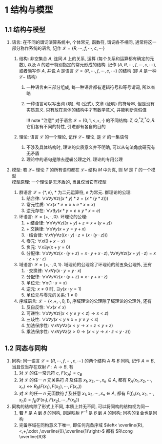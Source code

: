 # 1 结构与模型

## 1.1 结构与模型
1. 语言: 在不同的谓词演算系统中, 个体常元, 函数符, 谓词各不相同, 通常将这一部分称作系统的语言, 记作 $\mathcal{L}=\{R,\cdots ,f,\cdots ,c,\cdots \}$
    1. 结构: 非空集合 $A$, 连同 $A$ 上的关系, 运算 (每个关系和运算都有确定的元数), 以及 $A$ 的若干特别指定的常元形成的结构. 记作 $\left< A,R,\cdots ,f,\cdots ,c,\cdots \right>$, 或者简写作 $A$, 并说 $A$ 是语言 $\mathcal{L}=\{R,\cdots ,f,\cdots ,c,\cdots \}$ 的结构 (即 $A$ 是一种 $\mathcal{L}-$ 结构)
        1. 一种语言由三部分组成, 每一种语言都有逻辑符号和等号谓词, 所以省略
        2. 一种语言可以写出词 (项), 句 (公式), 文章 (证明) 的符号串, 但是没有实质意义. 只有放在具体的结构中才有数学意义, 并能判断真假值

            !!! note "注意"
                对于语言 $\mathcal{L}=\{0,1,<,+,\cdot \}$ 的不同结构: $Z,Q,^*Z,^*Q,R$. 它们各有不同的特性, 引进都有各自的目的

    2. 理论: 语言 $\mathcal{L}$ 的一个理论, 记作 $\mathcal{L}-$ 理论, 是 $\mathcal{L}$ 的一集语句
        1. 不涉及具体结构时, 理论的实质意义并不明确, 可以从句法角度研究有无矛盾
        2. 理论中的语句是除去逻辑公理之外, 理论的专用公理

2. 模型: 若 $\mathcal{L}-$ 理论 $T$ 的所有语句都在 $\mathcal{L}-$ 结构 $M$ 中为真, 则 $M$ 是 $T$ 的一个模型  
    模型原理: 一个理论是无矛盾的, 当且仅当它有模型
    1. 群语言 $\mathcal{L}=\{*,e\}$, $*$ 为二元运算符, $e$ 为常元. 群理论的公理:
        1. 结合律: $\forall x\forall y\forall z((x*y)*z=(x*(y*z)))$
        2. 常元性质: $\forall x(x*e=x\wedge e*x=x)$
        3. 逆元存在: $\forall x\exists y(x*y=e\wedge y*x=e)$
    2. 环语言: $\mathcal{L}=\{+,\cdot ,0\}$. 环理论的公理:
        1. $+$ 结合律: $\forall x\forall y\forall z((x+y)+z=x+(y+z))$
        2. $+$ 交换律: $\forall x\forall y(x+y=y+x)$
        3. $\cdot$ 结合律: $\forall x\forall y\forall z((x\cdot y)\cdot z=(x\cdot (y\cdot z)))$
        4. 零元: $\forall x(0+x=x)$
        5. 负元: $\forall x\exists y(x+y=0)$
        6. 分配律: $\forall x\forall y\forall z(x\cdot(y+z)=x\cdot y+x\cdot z)$, $\forall x\forall y\forall z((x+y)\cdot z)=x\cdot z+y\cdot z)$
    3. 域语言: $\mathcal{L}=\{+,\cdot ,0,1\}$. 域理论的公理除了环理论的前五条公理外, 还有
        1. $\cdot$ 交换律: $\forall x\forall y(x\cdot y=y\cdot x)$
        2. 分配律: $\forall x\forall y\forall z(x\cdot(y+z)=x\cdot y+x\cdot z)$
        3. 单位元: $\forall x(1\cdot x=x)$
        4. 逆元: $x\neq 0$ 时, $\exists y(x\cdot y=1)$
        5. 单位元与零元的关系: $1\neq 0$
    4. 序域语言: $\mathcal{L}=\{<,+,\cdot ,0,1\}$, 序域理论的公理除了域理论的公理外, 还有
        1. 反自反性: $\forall x(x\nless x)$
        2. 可递性: $\forall x\forall y\forall z((x<y\wedge y<z)\to x<z)$
        3. 三歧性: $\forall x\forall y(x<y\vee x=y\vee y<x)$
        4. 加法保序性: $\forall x\forall y\forall z(x<y\to x+z<y+z)$
        5. 乘法保序性: $\forall x\forall y\forall z(z>0\to (x<y\to x\cdot z<y\cdot z))$

## 1.2 同态与同构
1. 同构: 同一语言 $\mathcal{L}=\{R,\cdots ,f,\cdots ,c,\cdots \}$ 的两个结构 $A$ 与 $B$ 同构, 记作 $A\cong B$, 当且仅当存在双射 $F:A\to B$, 有
    1. 对 $\mathcal{L}$ 的任一常元符 $c$, $F(c_A)=c_B$
    2. 对 $\mathcal{L}$ 的任一 $n$ 元关系符 $R$ 及任意 $x_1,x_2,\cdots ,x_n\in A$, 都有 $R_A(x_1,x_2,\cdots ,x_n)\leftrightarrow R_B(F(x_1),F(x_2),\cdots ,F(x_n))$
    3. 对 $\mathcal{L}$ 的任一 $n$ 元函数符 $f$ 及任意 $x_1,x_2,\cdots ,x_n\in A$, 都有 $F(f_A(x_1,x_2,\cdots ,x_n))=f_B(F(x_1),F(x_2),\cdots ,F(x_n))$
2. 同构的结构除了形式上不同, 本质上并无不同, 可以将同构的结构视为同一
    1. 若 $F$ 是 $A$ 到 $B$ 的同构, 则逆映射 $F^{-1}$ 是 $B$ 到 $A$ 的同构; 同构的复合也是同构
    2. 完备序域在同构意义下唯一, 即任何完备序域 $\left< \overline{R},<,+,\cdot ,\overline{0},\overline{1}\right>$ 都有 $R\cong \overline{R}$
